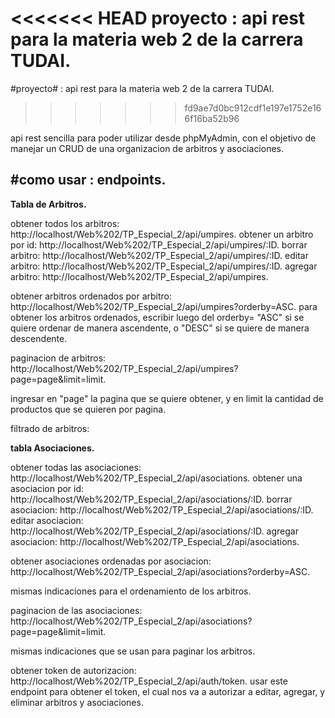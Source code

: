 <<<<<<< HEAD
**proyecto : api rest para la materia web 2 de la carrera TUDAI.**
=======
#proyecto# : api rest para la materia web 2 de la carrera TUDAI.
>>>>>>> fd9ae7d0bc912cdf1e197e1752e166f16ba52b96

api rest sencilla para poder utilizar desde phpMyAdmin, con el objetivo de manejar un CRUD de una organizacion de arbitros y asociaciones.

#como usar : endpoints.
-------------------------------------------------------------------------------------------------------------------------------------------
**Tabla de Arbitros.**

obtener todos los arbitros: http://localhost/Web%202/TP_Especial_2/api/umpires.
obtener un arbitro por id: http://localhost/Web%202/TP_Especial_2/api/umpires/:ID.
borrar arbitro: http://localhost/Web%202/TP_Especial_2/api/umpires/:ID.
editar arbitro: http://localhost/Web%202/TP_Especial_2/api/umpires/:ID.
agregar arbitro: http://localhost/Web%202/TP_Especial_2/api/umpires.

obtener arbitros ordenados por arbitro: http://localhost/Web%202/TP_Especial_2/api/umpires?orderby=ASC.
para obtener los arbitros ordenados, escribir luego del orderby= "ASC" si se quiere ordenar de manera ascendente, o "DESC" si se quiere de manera descendente. 

paginacion de arbitros:  http://localhost/Web%202/TP_Especial_2/api/umpires?page=page&limit=limit.

ingresar en "page" la pagina que se quiere obtener, y en limit la cantidad de productos que se quieren por pagina.

filtrado de arbitros: 

**tabla Asociaciones.**

obtener todas las asociaciones: http://localhost/Web%202/TP_Especial_2/api/asociations.
obtener una asociacion por id: http://localhost/Web%202/TP_Especial_2/api/asociations/:ID.
borrar asociacion: http://localhost/Web%202/TP_Especial_2/api/asociations/:ID.
editar asociacion: http://localhost/Web%202/TP_Especial_2/api/asociations/:ID.
agregar asociacion: http://localhost/Web%202/TP_Especial_2/api/asociations.

obtener asociaciones ordenadas por asociacion: http://localhost/Web%202/TP_Especial_2/api/asociations?orderby=ASC.

mismas indicaciones para el ordenamiento de los arbitros.

paginacion de las asociaciones: http://localhost/Web%202/TP_Especial_2/api/asociations?page=page&limit=limit. 

mismas indicaciones que se usan para paginar los arbitros.

obtener token de autorizacion:   http://localhost/Web%202/TP_Especial_2/api/auth/token.
usar este endpoint para obtener el token, el cual nos va a autorizar a editar, agregar, y eliminar arbitros y asociaciones.


